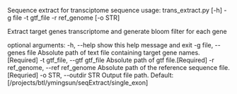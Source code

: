 Sequence extract for transciptome sequence
usage: trans_extract.py [-h] -g file -t gtf_file -r ref_genome [-o STR]

Extract target genes transcriptome and generate bloom filter for each gene

optional arguments:
  -h, --help            show this help message and exit
  -g file, --genes file
                        Absolute path of text file containing target gene
                        names. [Required]
  -t gtf_file, --gtf gtf_file
                        Absolute path of gtf file.[Required]
  -r ref_genome, --ref ref_genome
                        Absolute path of the reference sequence file.
                        [Requried]
  -o STR, --outdir STR  Output file path. Default:
                        [/projects/btl/ymingsun/seqExtract/single_exon]

